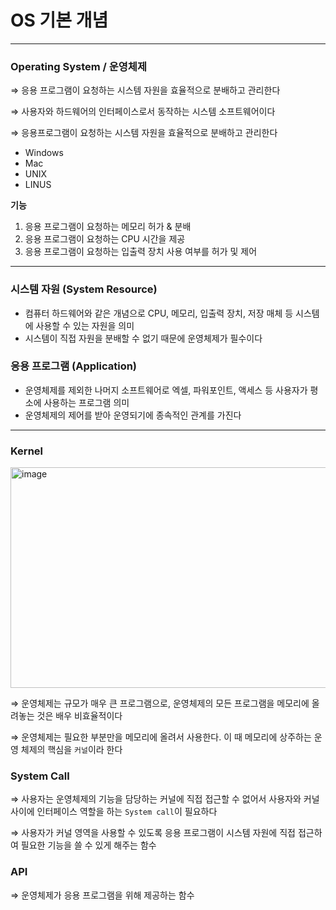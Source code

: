 # OS 기본 개념

---

### Operating System / 운영체제

⇒ 응용 프로그램이 요청하는 시스템 자원을 효율적으로 분배하고 관리한다

⇒ 사용자와 하드웨어의 인터페이스로서 동작하는 시스템 소프트웨어이다

⇒ 응용프로그램이 요청하는 시스템 자원을 효율적으로 분배하고 관리한다

- Windows
- Mac
- UNIX
- LINUS

**기능**

1. 응용 프로그램이 요청하는 메모리 허가 & 분배
2. 응용 프로그램이 요청하는 CPU 시간을 제공
3. 응용 프로그램이 요청하는 입출력 장치 사용 여부를 허가 및 제어

---

### 시스템 자원 (System Resource)

- 컴퓨터 하드웨어와 같은 개념으로 CPU, 메모리, 입출력 장치, 저장 매체 등 시스템에 사용할 수 있는 자원을 의미
- 시스템이 직접 자원을 분배할 수 없기 때문에 운영체제가 필수이다

### 응용 프로그램 (Application)

- 운영체제를 제외한 나머지 소프트웨어로 엑셀, 파워포인트, 액세스 등 사용자가 평소에 사용하는 프로그램 의미
- 운영체제의 제어를 받아 운영되기에 종속적인 관계를 가진다

---

### Kernel

<img width="734" height="353" alt="image" src="https://github.com/user-attachments/assets/16080f20-e720-4439-94c3-d8259e6eccd1" />

⇒ 운영체제는 규모가 매우 큰 프로그램으로, 운영체제의 모든 프로그램을 메모리에 올려놓는 것은 배우 비효율적이다

⇒ 운영체제는 필요한 부분만을 메모리에 올려서 사용한다. 이 때 메모리에 상주하는 운영 체제의 핵심을 `커널`이라 한다

### System Call

⇒ 사용자는 운영체제의 기능을 담당하는 커널에 직접 접근할 수 없어서 사용자와 커널 사이에 인터페이스 역할을 하는 `System call`이 필요하다

⇒ 사용자가 커널 영역을 사용할 수 있도록 응용 프로그램이 시스템 자원에 직접 접근하여 필요한 기능을 쓸 수 있게 해주는 함수

### API

⇒ 운영체제가 응용 프로그램을 위해 제공하는 함수
